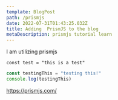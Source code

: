 ```yaml
---
template: BlogPost
path: /prismjs
date: 2022-07-31T01:43:25.032Z
title: Adding  PrismJS to the blog
metaDescription: prismjs tutorial learn
---
```

I am utilizing prismjs 

`const test = "this is a test"` 





```javascript
const testingThis = "testing this!"
console.log(testingThis)
```

https://prismjs.com/
